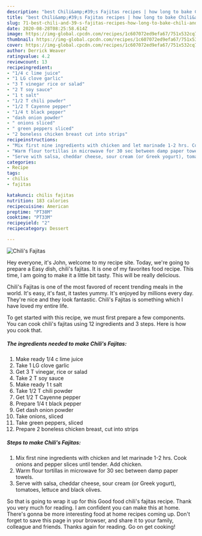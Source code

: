 ```yaml
---
description: "best Chili&amp;#39;s Fajitas recipes | how long to bake Chili&amp;#39;s Fajitas"
title: "best Chili&amp;#39;s Fajitas recipes | how long to bake Chili&amp;#39;s Fajitas"
slug: 71-best-chili-and-39-s-fajitas-recipes-how-long-to-bake-chili-and-39-s-fajitas
date: 2020-08-28T08:25:58.614Z
image: https://img-global.cpcdn.com/recipes/1c607072ed9efa67/751x532cq70/chilis-fajitas-recipe-main-photo.jpg
thumbnail: https://img-global.cpcdn.com/recipes/1c607072ed9efa67/751x532cq70/chilis-fajitas-recipe-main-photo.jpg
cover: https://img-global.cpcdn.com/recipes/1c607072ed9efa67/751x532cq70/chilis-fajitas-recipe-main-photo.jpg
author: Derrick Weaver
ratingvalue: 4.2
reviewcount: 13
recipeingredient:
- "1/4 c lime juice"
- "1 LG clove garlic"
- "3 T vinegar rice or salad"
- "2 T soy sauce"
- "1 t salt"
- "1/2 T chili powder"
- "1/2 T Cayenne pepper"
- "1/4 t black pepper"
- "dash onion powder"
- " onions sliced"
- " green peppers sliced"
- "2 boneless chicken breast cut into strips"
recipeinstructions:
- "Mix first nine ingredients with chicken and let marinade 1-2 hrs. Cook onions and pepper slices until tender. Add chicken."
- "Warm flour tortillas in microwave for 30 sec between damp paper towels."
- "Serve with salsa, cheddar cheese, sour cream (or Greek yogurt), tomatoes, lettuce and black olives."
categories:
- Recipe
tags:
- chilis
- fajitas

katakunci: chilis fajitas 
nutrition: 183 calories
recipecuisine: American
preptime: "PT38M"
cooktime: "PT33M"
recipeyield: "2"
recipecategory: Dessert

---
```



![Chili&#39;s Fajitas](https://img-global.cpcdn.com/recipes/1c607072ed9efa67/751x532cq70/chilis-fajitas-recipe-main-photo.jpg)

Hey everyone, it's John, welcome to my recipe site. Today, we're going to prepare a Easy dish, chili&#39;s fajitas. It is one of my favorites food recipe. This time, I am going to make it a little bit tasty. This will be really delicious.



Chili&#39;s Fajitas is one of the most favored of recent trending meals in the world. It's easy, it's fast, it tastes yummy. It's enjoyed by millions every day. They're nice and they look fantastic. Chili&#39;s Fajitas is something which I have loved my entire life.


To get started with this recipe, we must first prepare a few components. You can cook chili&#39;s fajitas using 12 ingredients and 3 steps. Here is how you cook that.

<!--inarticleads1-->

##### The ingredients needed to make Chili&#39;s Fajitas:

1. Make ready 1/4 c lime juice
1. Take 1 LG clove garlic
1. Get 3 T vinegar, rice or salad
1. Take 2 T soy sauce
1. Make ready 1 t salt
1. Take 1/2 T chili powder
1. Get 1/2 T Cayenne pepper
1. Prepare 1/4 t black pepper
1. Get dash onion powder
1. Take  onions, sliced
1. Take  green peppers, sliced
1. Prepare 2 boneless chicken breast, cut into strips




<!--inarticleads2-->

##### Steps to make Chili&#39;s Fajitas:

1. Mix first nine ingredients with chicken and let marinade 1-2 hrs. Cook onions and pepper slices until tender. Add chicken.
1. Warm flour tortillas in microwave for 30 sec between damp paper towels.
1. Serve with salsa, cheddar cheese, sour cream (or Greek yogurt), tomatoes, lettuce and black olives.




So that is going to wrap it up for this Good food chili&#39;s fajitas recipe. Thank you very much for reading. I am confident you can make this at home. There's gonna be more interesting food at home recipes coming up. Don't forget to save this page in your browser, and share it to your family, colleague and friends. Thanks again for reading. Go on get cooking!
